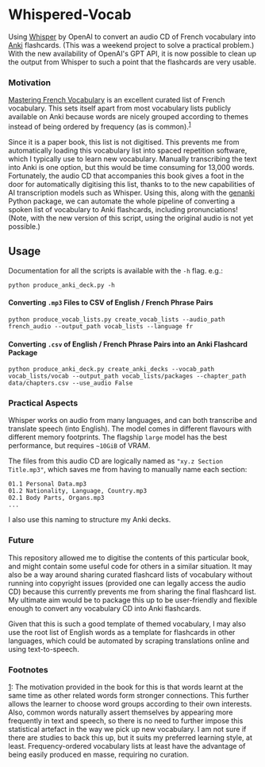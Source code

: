 # Whispered-Vocab

Using [Whisper](https://github.com/openai/whisper) by OpenAI to convert an audio CD of French vocabulary into [Anki](https://apps.ankiweb.net/) flashcards.
(This was a weekend project to solve a practical problem.)
With the new availability of OpenAI's GPT API, it is now possible to clean up the output from Whisper to such a point that the flashcards are very usable.

### Motivation

[Mastering French Vocabulary](https://www.goodreads.com/book/show/14610665-mastering-french-vocabulary-with-online-audio) is an excellent curated list of French vocabulary.
This sets itself apart from most vocabulary lists publicly available on Anki because words are nicely grouped according to themes instead of being ordered by frequency (as is common).<sup>[1](#footnote)</sup>

Since it is a paper book, this list is not digitised.
This prevents me from automatically loading this vocabulary list into spaced repetition software, which I typically use to learn new vocabulary.
Manually transcribing the text into Anki is one option, but this would be time consuming for 13,000 words.
Fortunately, the audio CD that accompanies this book gives a foot in the door for automatically digitising this list, thanks to to the new capabilities of AI transcription models such as Whisper. Using this, along with the [genanki](https://github.com/kerrickstaley/genanki) Python package, we can automate the whole pipeline of converting a spoken list of vocabulary to Anki flashcards, including pronunciations!
(Note, with the new version of this script, using the original audio is not yet possible.)

## Usage

Documentation for all the scripts is available with the `-h` flag. e.g.:
```shell
python produce_anki_deck.py -h
```

#### Converting `.mp3` Files to CSV of English / French Phrase Pairs

```shell
python produce_vocab_lists.py create_vocab_lists --audio_path french_audio --output_path vocab_lists --language fr
```

#### Converting `.csv` of English / French Phrase Pairs into an Anki Flashcard Package

```shell
python produce_anki_deck.py create_anki_decks --vocab_path vocab_lists/vocab --output_path vocab_lists/packages --chapter_path data/chapters.csv --use_audio False
```

### Practical Aspects

Whisper works on audio from many languages, and can both transcribe and translate speech (into English). The model comes in different flavours with different memory footprints. The flagship `large` model has the best performance, but requires `~10GiB` of VRAM.

The files from this audio CD are logically named as `"xy.z Section Title.mp3"`, which saves me from having to manually name each section:
```
01.1 Personal Data.mp3
01.2 Nationality, Language, Country.mp3
02.1 Body Parts, Organs.mp3
...
```
I also use this naming to structure my Anki decks.

### Future

This repository allowed me to digitise the contents of this particular book, and might contain some useful code for others in a similar situation.
It may also be a way around sharing curated flashcard lists of vocabulary without running into copyright issues (provided one can legally access the audio CD) because this currently prevents me from sharing the final flashcard list.
My ultimate aim would be to package this up to be user-friendly and flexible enough to convert any vocabulary CD into Anki flashcards.

Given that this is such a good template of themed vocabulary, I may also use the root list of English words as a template for flashcards in other languages, which could be automated by scraping translations online and using text-to-speech.

### Footnotes

<a name="footnote">[1](#footnote)</a>: The motivation provided in the book for this is that words learnt at the same time as other related words form stronger connections. This further allows the learner to choose word groups according to their own interests. Also, common words naturally assert themselves by appearing more frequently in text and speech, so there is no need to further impose this statistical artefact in the way we pick up new vocabulary. I am not sure if there are studies to back this up, but it suits my preferred learning style, at least. Frequency-ordered vocabulary lists at least have the advantage of being easily produced en masse, requiring no curation.
